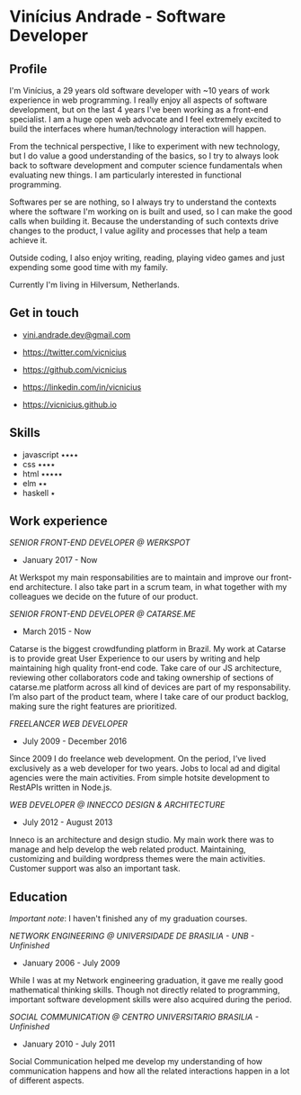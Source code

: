 # Vinícius Andrade - Software Developer

## Profile

I'm Vinícius, a 29 years old software developer with ~10 years of work experience in web programming. I really enjoy all aspects of software development, but on the last 4 years I've been working as a front-end specialist. I am a huge open web advocate and I feel extremely excited to build the interfaces where human/technology interaction will happen. 

From the technical perspective, I like to experiment with new technology, but I do value a good understanding of the basics, so I try to always look back to software development and computer science fundamentals when evaluating new things. I am particularly interested in functional programming.

Softwares per se are nothing, so I always try to understand the contexts where the software I'm working on is built and used, so I can make the good calls when building it. Because the understanding of such contexts drive changes to the product, I value agility and processes that help a team achieve it.  

Outside coding, I also enjoy writing, reading, playing video games and just expending some good time with my family. 

Currently I'm living in Hilversum, Netherlands. 

## Get in touch

- vini.andrade.dev@gmail.com

- https://twitter.com/vicnicius
- https://github.com/vicnicius
- https://linkedin.com/in/vicnicius
- https://vicnicius.github.io

## Skills

- javascript ٭٭٭٭
- css        ٭٭٭٭
- html       ٭٭٭٭٭
- elm        ٭٭
- haskell    ٭

## Work experience

*SENIOR FRONT-END DEVELOPER @ WERKSPOT*

- January 2017 - Now

At Werkspot my main responsabilities are to maintain and improve our front-end architecture. I also take part in a scrum team, in what together with my colleagues we decide on the future of our product.

*SENIOR FRONT-END DEVELOPER @ CATARSE.ME*

- March 2015 - Now

Catarse is the biggest crowdfunding platform in Brazil. My work at Catarse is to provide great User Experience to our users by writing and help maintaining high quality front-end code. Take care of our JS architecture, reviewing other collaborators code and taking ownership of sections of catarse.me platform across all kind of devices are part of my responsability. I’m also part of the product team, where I take care of our product backlog, making sure the right features are prioritized.

*FREELANCER WEB DEVELOPER*

- July 2009 - December 2016

Since 2009 I do freelance web development. On the period, I’ve lived exclusively as a web developer for two years. Jobs to local ad and digital agencies were the main activities. From simple hotsite development to RestAPIs written in Node.js.

*WEB DEVELOPER @ INNECCO DESIGN & ARCHITECTURE*

- July 2012 - August 2013

Inneco is an architecture and design studio. My main work there was to manage and help develop the web related product. Maintaining, customizing and building wordpress themes were the main activities. Customer support was also an important task.

## Education

*Important note*: I haven't finished any of my graduation courses.

*NETWORK ENGINEERING @ UNIVERSIDADE DE BRASILIA - UNB - Unfinished*

- January 2006 - July 2009

While I was at my Network engineering graduation, it gave me really good mathematical thinking skills. Though not directly related to programming, important software development skills were also acquired during the period.

*SOCIAL COMMUNICATION @ CENTRO UNIVERSITARIO BRASILIA - Unfinished*

- January 2010 - July 2011

Social Communication helped me develop my understanding of how communication happens and how all the related interactions happen in a lot of different aspects.
